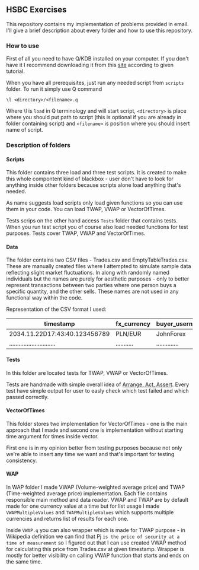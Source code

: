 ## HSBC Exercises
This repository contains my implementation of problems provided in email. I'll give a brief description about every folder and how to use this repository.

### How to use
First of all you need to have Q/KDB installed on your computer. If you don't have it I recommend downloading it from this [site](https://code.kx.com/q/) according to given tutorial.

When you have all prerequisites, just run any needed script from ``scripts`` folder. To run it simply use Q command 
```docker
\l <directory>/<filename>.q
```
Where \l is `load` in Q terminology and will start script, `<directory>` is place where you should put path to script (this is optional if you are already in folder containing script) and `<filename>` is position where you should insert name of script.

### Description of folders

#### Scripts
This folder contains three load and three test scripts. It is created to make this whole compontent kind of blackbox - user don't have to look for anything inside other folders because scripts alone load anything that's needed.

As name suggests load scripts only load given functions so you can use them in your code. You can load TWAP, VWAP or VectorOfTimes.

Tests scrips on the other hand access ``Tests`` folder that contains tests. When you run test script you of course also load needed functions for test purposes. Tests cover TWAP, VWAP and VectorOfTimes.

#### Data
The folder contains two CSV files - Trades.csv and EmptyTableTrades.csv. These are manually created files where I attempted to simulate sample data reflecting slight market fluctuations. In along with randomly named individuals but the names are purely for aesthetic purposes - only to better represent transactions between two parties where one person buys a specific quantity, and the other sells. These names are not used in any functional way within the code.

Representation of the CSV format I used:

|timestamp                    |fx_currency|buyer_username|seller_username|buyer_price|seller_price|volume|
|-----------------------------|-----------|--------------|---------------|-----------|------------|------|
|2034.11.22D17:43:40.123456789|PLN/EUR    |JohnForex     |JacekArkaniusz |0.78       |0.80        |1200  |
|.............................|...........|..............|...............|...........|............|......|

#### Tests
In this folder are located tests for TWAP, VWAP or VectorOfTimes.

Tests are handmade with simple overall idea of [Arrange, Act, Assert](https://medium.com/@pjbgf/title-testing-code-ocd-and-the-aaa-pattern-df453975ab80). Every test have simple output for user to easly check which test failed and which passed correctly.

#### VectorOfTimes
This folder stores two implementation for VectorOfTimes - one is the main approach that I made and second one is implementation without starting time argument for times inside vector.

First one is in my opinion better from testing purposes because not only we're able to insert any time we want and that's important for testing consistency.

#### WAP
In WAP folder I made VWAP (Volume-weighted average price) and TWAP (Time-weighted average price) implementation. Each file contains responsible main method and data reader. VWAP and TWAP are by default made for one currency value at a time but for list usage I made `VWAPMultipleValues` and `TWAPMultipleValues` which supports multiple currencies and returns list of results for each one.

Inside `VWAP.q` you can also wrapper which is made for TWAP purpose - in Wikipedia definition we can find that Pj ``is the price of security at a time of measurement`` so I figured out that I can use created VWAP method for calculating this price from Trades.csv at given timestamp. Wrapper is mostly for better visibility on calling VWAP function that starts and ends on the same time.